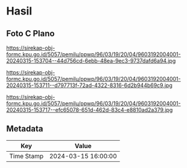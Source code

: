 # Hasil

## Foto C Plano

https://sirekap-obj-formc.kpu.go.id/5057/pemilu/ppwp/96/03/19/20/04/9603192004001-20240315-153704--44d756cd-6ebb-48ea-9ec3-9737dafd6a94.jpg

https://sirekap-obj-formc.kpu.go.id/5057/pemilu/ppwp/96/03/19/20/04/9603192004001-20240315-153711--d797713f-72ad-4322-8316-6d2b944b69c9.jpg

https://sirekap-obj-formc.kpu.go.id/5057/pemilu/ppwp/96/03/19/20/04/9603192004001-20240315-153717--efc65078-651d-462d-83c4-e8810ad2a379.jpg


## Metadata

| Key        | Value               |
| ---------- | ------------------- |
| Time Stamp | 2024-03-15 16:00:00 |




